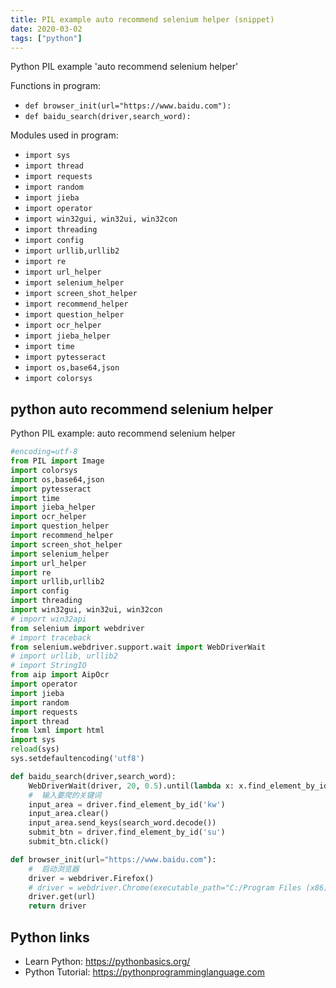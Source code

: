 ```yaml
---
title: PIL example auto recommend selenium helper (snippet)
date: 2020-03-02
tags: ["python"]
---
```

Python PIL example 'auto recommend selenium helper'

Functions in program: 
* `def browser_init(url="https://www.baidu.com"):`
* `def baidu_search(driver,search_word):`

Modules used in program: 
* `import sys`
* `import thread`
* `import requests`
* `import random`
* `import jieba`
* `import operator`
* `import win32gui, win32ui, win32con`
* `import threading`
* `import config`
* `import urllib,urllib2`
* `import re`
* `import url_helper`
* `import selenium_helper`
* `import screen_shot_helper`
* `import recommend_helper`
* `import question_helper`
* `import ocr_helper`
* `import jieba_helper`
* `import time`
* `import pytesseract`
* `import os,base64,json`
* `import colorsys`

## python auto recommend selenium helper

Python PIL example: auto recommend selenium helper

```python
#encoding=utf-8
from PIL import Image
import colorsys
import os,base64,json
import pytesseract
import time
import jieba_helper
import ocr_helper
import question_helper
import recommend_helper
import screen_shot_helper
import selenium_helper
import url_helper
import re
import urllib,urllib2
import config
import threading
import win32gui, win32ui, win32con
# import win32api
from selenium import webdriver
# import traceback
from selenium.webdriver.support.wait import WebDriverWait
# import urllib, urllib2
# import StringIO 
from aip import AipOcr
import operator
import jieba
import random
import requests
import thread
from lxml import html
import sys
reload(sys) 
sys.setdefaultencoding('utf8')

def baidu_search(driver,search_word):
    WebDriverWait(driver, 20, 0.5).until(lambda x: x.find_element_by_id('kw'))
    #  输入要爬的关键词
    input_area = driver.find_element_by_id('kw')
    input_area.clear()
    input_area.send_keys(search_word.decode())
    submit_btn = driver.find_element_by_id('su')
    submit_btn.click()

def browser_init(url="https://www.baidu.com"):
    #  启动浏览器
    driver = webdriver.Firefox()
    # driver = webdriver.Chrome(executable_path="C:/Program Files (x86)/Google/Chrome/Application/chromedriver.exe")  
    driver.get(url)
    return driver

```

## Python links

- Learn Python: https://pythonbasics.org/
- Python Tutorial: https://pythonprogramminglanguage.com
